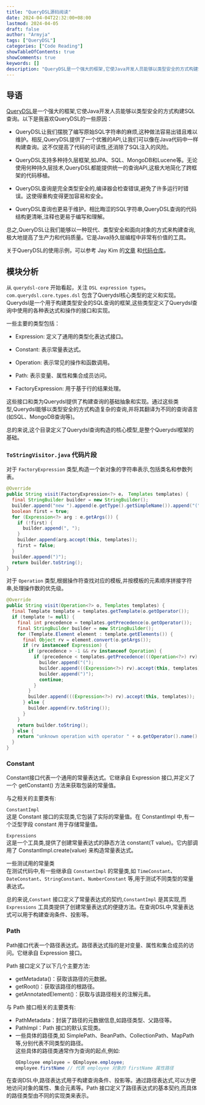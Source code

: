 ```yaml
---
title: "QueryDSL源码阅读"
date: 2024-04-04T22:32:00+08:00
lastmod: 2024-04-05
draft: false
author: "Armyja"
tags: ["QueryDSL"]
categories: ["Code Reading"]
showTableOfContents: true
showComments: true
keywords: []
description: "QueryDSL是一个强大的框架,它使Java开发人员能够以类型安全的方式构建SQL查询。"
---
```

## 导语

[QueryDSL](https://github.com/querydsl/querydsl)是一个强大的框架,它使Java开发人员能够以类型安全的方式构建SQL查询。以下是我喜欢QueryDSL的一些原因：

- QueryDSL让我们摆脱了编写原始SQL字符串的麻烦,这种做法容易出错且难以维护。相反,QueryDSL提供了一个优雅的API,让我们可以像在Java代码中一样构建查询。这不仅提高了代码的可读性,还消除了SQL注入的风险。

- QueryDSL支持多种持久层框架,如JPA、SQL、MongoDB和Lucene等。无论使用何种持久层技术,QueryDSL都能提供统一的查询API,这极大地简化了跨框架的代码移植。

- QueryDSL查询是完全类型安全的,编译器会检查错误,避免了许多运行时错误。这使得重构变得更加容易和安全。

- QueryDSL查询也更易于维护。相比晦涩的SQL字符串,QueryDSL查询的代码结构更清晰,注释也更易于编写和理解。

总之,QueryDSL让我们能够以一种现代、类型安全和面向对象的方式来构建查询,极大地提高了生产力和代码质量。它是Java持久层编程中非常有价值的工具。

关于QueryDSL的使用示例，可以参考 Jay Kim 的[文章](https://jskim1991.medium.com/spring-boot-exploring-spring-boot-3-with-querydsl-part-2-7b563c382192) 和[代码仓库](https://github.com/jskim1991/spring-boot-querydsl-sample)。

## 模块分析

从 `querydsl-core` 开始看起，关注 `DSL expression types`。`com.querydsl.core.types.dsl` 包含了Querydsl核心类型的定义和实现。Querydsl是一个用于构建类型安全的SQL查询的框架,这些类型定义了Querydsl查询中使用的各种表达式和操作的接口和实现。

一些主要的类型包括：

- Expression: 定义了通用的类型化表达式接口。

- Constant: 表示常量表达式。

- Operation: 表示常见的操作和函数调用。

- Path: 表示变量、属性和集合成员访问。

- FactoryExpression: 用于基于行的结果处理。

这些接口和类为Querydsl提供了构建查询的基础抽象和实现。通过这些类型,Querydsl能够以类型安全的方式构造复杂的查询,并将其翻译为不同的查询语言(如SQL、MongoDB查询等)。

总的来说,这个目录定义了Querydsl查询构造的核心模型,是整个Querydsl框架的基础。

### `ToStringVisitor.java` 代码片段

对于 `FactoryExpression` 类型,构造一个新对象的字符串表示,包括类名和参数列表。
```java
@Override
public String visit(FactoryExpression<?> e， Templates templates) {
  final StringBuilder builder = new StringBuilder();
  builder.append("new ").append(e.getType().getSimpleName()).append("(");
  boolean first = true;
  for (Expression<?> arg : e.getArgs()) {
    if (!first) {
      builder.append(", ");
    }
    builder.append(arg.accept(this, templates));
    first = false;
  }
  builder.append(")");
  return builder.toString();
}
```

对于 `Operation` 类型,根据操作符查找对应的模板,并按模板的元素顺序拼接字符串,处理操作数的优先级。
```java
@Override
public String visit(Operation<?> o, Templates templates) {
  final Template template = templates.getTemplate(o.getOperator());
  if (template != null) {
    final int precedence = templates.getPrecedence(o.getOperator());
    final StringBuilder builder = new StringBuilder();
    for (Template.Element element : template.getElements()) {
      final Object rv = element.convert(o.getArgs());
      if (rv instanceof Expression) {
        if (precedence > -1 && rv instanceof Operation) {
          if (precedence < templates.getPrecedence(((Operation<?>) rv).getOperator())) {
            builder.append("(");
            builder.append(((Expression<?>) rv).accept(this, templates));
            builder.append(")");
            continue;
          }
        }
        builder.append(((Expression<?>) rv).accept(this, templates));
      } else {
        builder.append(rv.toString());
      }
    }
    return builder.toString();
  } else {
    return "unknown operation with operator " + o.getOperator().name() + " and args " + o.getArgs();
  }
}
```

### Constant
Constant接口代表一个通用的常量表达式。它继承自 Expression 接口,并定义了一个 getConstant() 方法来获取包装的常量值。

与之相关的主要类有:

`ConstantImpl`  
这是 Constant 接口的实现类,它包装了实际的常量值。在 ConstantImpl 中,有一个泛型字段 constant 用于存储常量值。

`Expressions`  
这是一个工具类,提供了创建常量表达式的静态方法 constant(T value)。它内部调用了 ConstantImpl.create(value) 来构造常量表达式。

一些测试用的常量类  
在测试代码中,有一些继承自 `ConstantImpl` 的常量类,如 `TimeConstant`、`DateConstant`、`StringConstant`、`NumberConstant` 等,用于测试不同类型的常量表达式。

总的来说,`Constant` 接口定义了常量表达式的契约,`ConstantImpl` 是其实现,而 `Expressions` 工具类提供了创建常量表达式的便捷方法。在查询DSL中,常量表达式可以用于构建查询条件、投影等。

### Path
Path接口代表一个路径表达式。路径表达式指的是对变量、属性和集合成员的访问。它继承自 Expression 接口。

Path 接口定义了以下几个主要方法:

- getMetadata()：获取该路径的元数据。
- getRoot()：获取该路径的根路径。
- getAnnotatedElement()：获取与该路径相关的注解元素。

与 Path 接口相关的主要类有:

- PathMetadata：封装了路径的元数据信息,如路径类型、父路径等。
- PathImpl：Path 接口的默认实现类。
- 一些具体的路径类,如 SimplePath、BeanPath、CollectionPath、MapPath 等,分别代表不同类型的路径。  
这些具体的路径类通常作为查询的起点,例如:  
  ```java
  QEmployee employee = QEmployee.employee;
  employee.firstName // 代表 employee 对象的 firstName 属性路径
  ```

在查询DSL中,路径表达式用于构建查询条件、投影等。通过路径表达式,可以方便地访问对象的属性、集合元素等。Path 接口定义了路径表达式的基本契约,而具体的路径类型由不同的实现类来表示。
